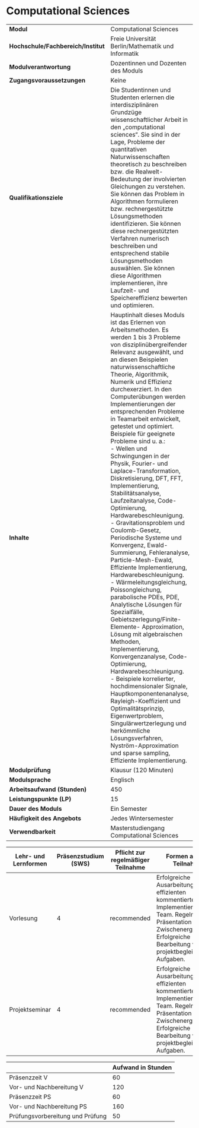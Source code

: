 # Computational Sciences
|                                    |   |
|------------------------------------|---|
|**Modul**                           | Computational Sciences |
|**Hochschule/Fachbereich/Institut** | Freie Universität Berlin/Mathematik und Informatik |
|**Modulverantwortung**              | Dozentinnen und Dozenten des Moduls |
|**Zugangsvoraussetzungen**          | Keine |
|**Qualifikationsziele**             | Die Studentinnen und Studenten erlernen die interdisziplinären Grundzüge wissenschaftlicher Arbeit in den „computational sciences“. Sie sind in der Lage, Probleme der quantitativen Naturwissenschaften theoretisch zu beschreiben bzw. die Realwelt-Bedeutung der involvierten Gleichungen zu verstehen. Sie können das Problem in Algorithmen formulieren bzw. rechnergestützte Lösungsmethoden identifizieren. Sie können diese rechnergestützten Verfahren numerisch beschreiben und entsprechend stabile Lösungsmethoden auswählen. Sie können diese Algorithmen implementieren, ihre Laufzeit- und Speichereffizienz bewerten und optimieren. |
|**Inhalte**                         | Hauptinhalt dieses Moduls ist das Erlernen von Arbeitsmethoden. Es werden 1 bis 3 Probleme von disziplinübergreifender Relevanz ausgewählt, und an diesen Beispielen naturwissenschaftliche Theorie, Algorithmik, Numerik und Effizienz durchexerziert. In den Computerübungen werden Implementierungen der entsprechenden Probleme in Teamarbeit entwickelt, getestet und optimiert. Beispiele für geeignete Probleme sind u. a.:<br>-  Wellen und Schwingungen in der Physik, Fourier- und Laplace-Transformation, Diskretisierung, DFT, FFT, Implementierung, Stabilitätsanalyse, Laufzeitanalyse, Code- Optimierung, Hardwarebeschleunigung.<br>-  Gravitationsproblem und Coulomb-Gesetz, Periodische Systeme und Konvergenz, Ewald-Summierung, Fehleranalyse, Particle-Mesh-Ewald, Effiziente Implementierung, Hardwarebeschleunigung.<br>-  Wärmeleitungsgleichung, Poissongleichung, parabolische PDEs, PDE, Analytische Lösungen für Spezialfälle, Gebietszerlegung/Finite-Elemente- Approximation, Lösung mit algebraischen Methoden, Implementierung, Konvergenzanalyse, Code-Optimierung, Hardwarebeschleunigung.<br>-  Beispiele korrelierter, hochdimensionaler Signale, Hauptkomponentenanalyse, Rayleigh-Koeffizient und Optimalitätsprinzip, Eigenwertproblem, Singulärwertzerlegung und herkömmliche Lösungsverfahren, Nyström-Approximation und sparse sampling, Effiziente Implementierung. |
|**Modulprüfung**                    | Klausur (120 Minuten) |
|**Modulsprache**                    | Englisch |
|**Arbeitsaufwand (Stunden)**        | 450 |
|**Leistungspunkte (LP)**            | 15 |
|**Dauer des Moduls**                | Ein Semester |
|**Häufigkeit des Angebots**         | Jedes Wintersemester |
|**Verwendbarkeit**                  | Masterstudiengang Computational Sciences |

| Lehr- und Lernformen | Präsenzstudium <br> (SWS) | Pflicht zur regelmäßiger Teilnahme | Formen aktiver Teilnahme |
| ---------------------|---------------------------|------------------------------------|------------------------- |
| Vorlesung            | 4                         | recommended                        | Erfolgreiche Ausarbeitung einer effizienten kommentierten Implementierung im Team. Regelmäßige Präsentation von Zwischenergebnissen. Erfolgreiche Bearbeitung von projektbegleitenden Aufgaben. |
| Projektseminar       | 4                         | recommended                        | Erfolgreiche Ausarbeitung einer effizienten kommentierten Implementierung im Team. Regelmäßige Präsentation von Zwischenergebnissen. Erfolgreiche Bearbeitung von projektbegleitenden Aufgaben. |

|   | Aufwand in Stunden |
| - |--------------------|
| Präsenzzeit V                            | 60    |
| Vor- und Nachbereitung V                 | 120   |
| Präsenzzeit PS                           | 60    |
| Vor- und Nachbereitung PS                | 160   |
| Prüfungsvorbereitung und Prüfung         | 50    |

